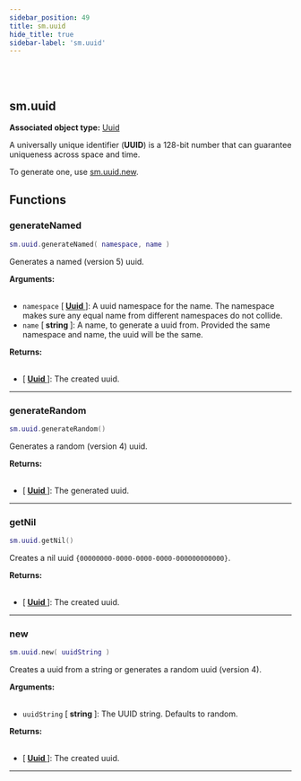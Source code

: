 ```yaml
---
sidebar_position: 49
title: sm.uuid
hide_title: true
sidebar-label: 'sm.uuid'
---
```


<br></br>

## sm.uuid

**Associated object type:** [Uuid](/docs/Game-Script-Environment/Userdata/Uuid)

A universally unique identifier (<strong>UUID</strong>) is a 128-bit number that can guarantee uniqueness across space and time.

To generate one, use [sm.uuid.new](#new).

## Functions

### generateNamed

```lua
sm.uuid.generateNamed( namespace, name )
```

Generates a named (version 5) uuid.

<strong>Arguments:</strong> <br></br>

- <code>namespace</code> [<strong> <a href="/docs/Game-Script-Environment/Userdata/Uuid"> Uuid </a> </strong>]: A uuid namespace for the name. The namespace makes sure any equal name from different namespaces do not collide.
- <code>name</code> [<strong> string </strong>]: A name, to generate a uuid from. Provided the same namespace and name, the uuid will be the same.

<strong>Returns:</strong> <br></br>

- [<strong> <a href="/docs/Game-Script-Environment/Userdata/Uuid"> Uuid </a> </strong>]: The created uuid.

---

### generateRandom

```lua
sm.uuid.generateRandom()
```

Generates a random (version 4) uuid.

<strong>Returns:</strong> <br></br>

- [<strong> <a href="/docs/Game-Script-Environment/Userdata/Uuid"> Uuid </a> </strong>]: The generated uuid.

---

### getNil

```lua
sm.uuid.getNil()
```

Creates a nil uuid `{00000000-0000-0000-0000-000000000000}`.

<strong>Returns:</strong> <br></br>

- [<strong> <a href="/docs/Game-Script-Environment/Userdata/Uuid"> Uuid </a> </strong>]: The created uuid.

---

### new

```lua
sm.uuid.new( uuidString )
```

Creates a uuid from a string or generates a random uuid (version 4).

<strong>Arguments:</strong> <br></br>

- <code>uuidString</code> [<strong> string </strong>]: The UUID string. Defaults to random.

<strong>Returns:</strong> <br></br>

- [<strong> <a href="/docs/Game-Script-Environment/Userdata/Uuid"> Uuid </a> </strong>]: The created uuid.

---













